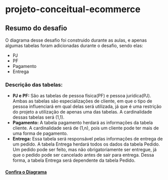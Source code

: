 # projeto-conceitual-ecommerce

## **Resumo do desafio**
O diagrama desse desafio foi construido durante as aulas, e apenas algumas tabelas foram adicionadas durante o desafio, sendo elas:
* PJ
* PF
* Pagamento
* Entrega

### **Descrição das tabelas:**
* **PJ e PF:** São as tabelas de pessoa física(PF) e pessoa jurídica(PJ). Ambas as tabelas são especializações de cliente, em que o tipo de pessoa influenciará em qual delas será utilizada, já que é uma restrição do projeto a utilização de apenas uma das tabelas. A cardinalidade dessas tabelas será (1,1).
* **Pagamento:** A tabela pagamento herdará as informações da tabela cliente. A cardinalidade será de (1,n), pois um cliente pode ter mais de uma forma de pagamento.
* **Entrega:** Essa tabela será responsável pelas informações de entrega de um pedido. A tabela Entrega herdará todos os dados da tabela Pedido. Um pedido pode ser feito, mas não obrigatoriamente ser entregue, já que o pedido pode ser cancelado antes de sair para entrega. Dessa forma, a tabela Entrega será dependente da tabela Pedido.
#### [Confira o Diagrama](diagramaECommerce.png)
